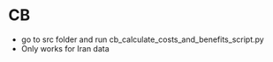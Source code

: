 # CB

- go to src folder and run cb_calculate_costs_and_benefits_script.py
- Only works for Iran data

